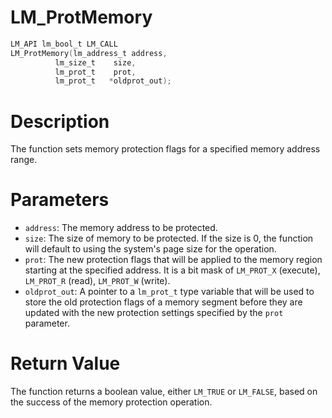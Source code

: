 # LM_ProtMemory

```c
LM_API lm_bool_t LM_CALL
LM_ProtMemory(lm_address_t address,
	      lm_size_t    size,
	      lm_prot_t    prot,
	      lm_prot_t   *oldprot_out);
```

# Description
The function sets memory protection flags for a specified memory address range.

# Parameters
 - `address`: The memory address to be protected.
 - `size`: The size of memory to be protected. If the size is 0,
the function will default to using the system's page size for the operation.
 - `prot`: The new protection flags that will be applied to the memory region
starting at the specified address. It is a bit mask of `LM_PROT_X`
(execute), `LM_PROT_R` (read), `LM_PROT_W` (write).
 - `oldprot_out`: A pointer to a `lm_prot_t` type variable that will be used to
store the old protection flags of a memory segment before they are updated with
the new protection settings specified by the `prot` parameter.

# Return Value
The function returns a boolean value, either `LM_TRUE` or `LM_FALSE`, based on the
success of the memory protection operation.
